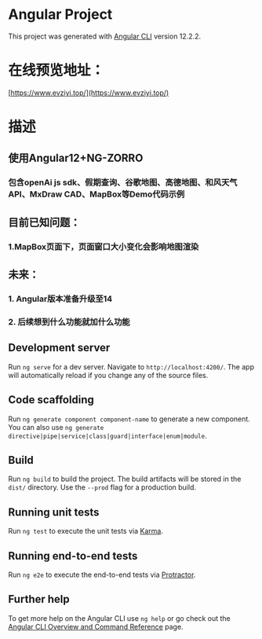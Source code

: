 # Angular Project

This project was generated with [Angular CLI](https://github.com/angular/angular-cli) version 12.2.2.

# 在线预览地址：
[https://www.evziyi.top/](https://www.evziyi.top/)
# 描述

## 使用Angular12+NG-ZORRO
### 包含openAi js sdk、假期查询、谷歌地图、高德地图、和风天气API、MxDraw CAD、MapBox等Demo代码示例

## 目前已知问题：
### 1.MapBox页面下，页面窗口大小变化会影响地图渲染

## 未来：
### 1. Angular版本准备升级至14
### 2. 后续想到什么功能就加什么功能

## Development server

Run `ng serve` for a dev server. Navigate to `http://localhost:4200/`. The app will automatically reload if you change any of the source files.

## Code scaffolding

Run `ng generate component component-name` to generate a new component. You can also use `ng generate directive|pipe|service|class|guard|interface|enum|module`.

## Build

Run `ng build` to build the project. The build artifacts will be stored in the `dist/` directory. Use the `--prod` flag for a production build.

## Running unit tests

Run `ng test` to execute the unit tests via [Karma](https://karma-runner.github.io).

## Running end-to-end tests

Run `ng e2e` to execute the end-to-end tests via [Protractor](http://www.protractortest.org/).

## Further help

To get more help on the Angular CLI use `ng help` or go check out the [Angular CLI Overview and Command Reference](https://angular.io/cli) page.
